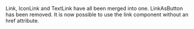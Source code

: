 Link, IconLink and TextLink have all been merged into one.
LinkAsButton has been removed. It is now possible to use the link component without an href attribute.
